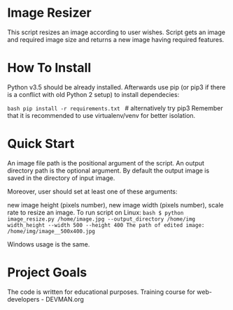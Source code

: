 # Image Resizer

This script resizes an image according to user wishes. Script gets an image and required image size and returns a new image having required features.

# How To Install
Python v3.5 should be already installed. Afterwards use pip (or pip3 if there is a conflict with old Python 2 setup) to install dependecies:

`bash
pip install -r requirements.txt `  # alternatively try pip3
Remember that it is recommended to use virtualenv/venv for better isolation.

# Quick Start
An image file path is the positional argument of the script. An output directory path is the optional argument. By default the output image is saved in the directory of input image.

Moreover, user should set at least one of these arguments:

new image height (pixels number),
new image width (pixels number),
scale rate to resize an image.
To run script on Linux:
`bash
$ python image_resize.py /home/image.jpg --output_directory /home/img width_height --width 500 --height 400
The path of edited image: /home/img/image__500x400.jpg`

Windows usage is the same.

# Project Goals
The code is written for educational purposes. Training course for web-developers - DEVMAN.org
